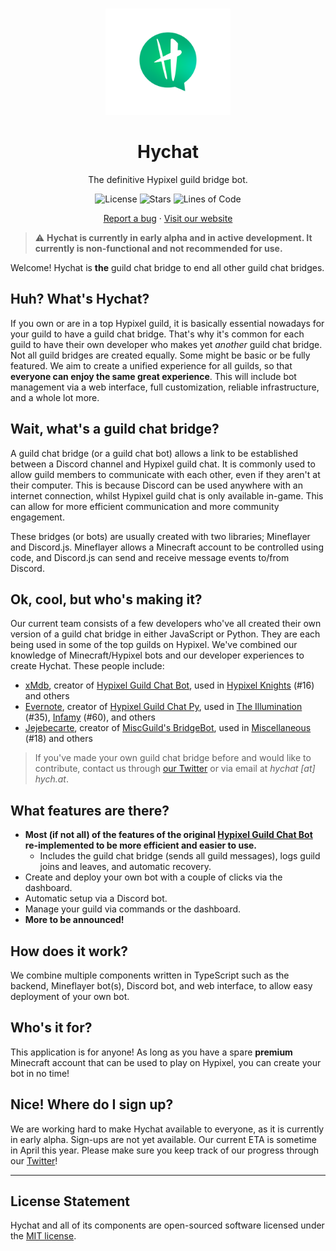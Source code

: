 <br />
<p align="center">
  <a href="https://hych.at">
    <img src="https://raw.githubusercontent.com/hychat-mc/hychat/master/.github/assets/img/hychat-logo.png" alt="Hychat" width="200" height="170">
  </a>
</p>
  <h1 align="center">Hychat</h1>

  <p align="center">
    The definitive Hypixel guild bridge bot.
    <br />
<p align="center">
  <img alt="License" src="https://img.shields.io/github/license/hychat-mc/hychat?color=GREEN&style=for-the-badge">
  <img alt="Stars" src="https://img.shields.io/github/stars/hychat-mc?color=GREEN&style=for-the-badge">
  <img alt="Lines of Code" src="https://img.shields.io/twitter/follow/hychatmc?color=GREEN&style=for-the-badge">
</p>

  <p align="center">
    <a href="https://github.com/hychat-mc/hychat/issues">Report a bug</a>
    ·
        <a href="https://hych.at">Visit our website</a>
  </p>

> ⚠️ **Hychat is currently in early alpha and in active development. It currently is non-functional and not recommended for use.**

Welcome! Hychat is **the** guild chat bridge to end all other guild chat bridges.

## Huh? What's Hychat?

If you own or are in a top Hypixel guild, it is basically essential nowadays for your guild to have a guild chat bridge. That's why it's common for each guild to have their own developer who makes yet *another* guild chat bridge. Not all guild bridges are created equally. Some might be basic or be fully featured. We aim to create a unified experience for all guilds, so that **everyone can enjoy the same great experience**. This will include bot management via a web interface, full customization, reliable infrastructure, and a whole lot more.

## Wait, what's a guild chat bridge?

A guild chat bridge (or a guild chat bot) allows a link to be established between a Discord channel and Hypixel guild chat. It is commonly used to allow guild members to communicate with each other, even if they aren't at their computer. This is because Discord can be used anywhere with an internet connection, whilst Hypixel guild chat is only available in-game. This can allow for more efficient communication and more community engagement.

These bridges (or bots) are usually created with two libraries; Mineflayer and Discord.js. Mineflayer allows a Minecraft account to be controlled using code, and Discord.js can send and receive message events to/from Discord.

## Ok, cool, but who's making it?

Our current team consists of a few developers who've all created their own version of a guild chat bridge in either JavaScript or Python. They are each being used in some of the top guilds on Hypixel. We've combined our knowledge of Minecraft/Hypixel bots and our developer experiences to create Hychat. These people include:

- [xMdb](https://github.com/xMdb), creator of [Hypixel Guild Chat Bot](https://github.com/xMdb/hypixel-guild-chat-bot), used in [Hypixel Knights](https://discord.gg/hk) (#16) and others
- [Evernote](https://github.com/EvernoteMC), creator of [Hypixel Guild Chat Py](https://github.com/EvernoteMC/hypixel-guild-chat-py), used in [The Illumination](https://hypixel.net/guild/The%20Illumination/members) (#35), [Infamy](https://hypixel.net/threads/832779/) (#60), and others
- [Jejebecarte](https://github.com/Jejebecarte), creator of [MiscGuild's BridgeBot](https://github.com/MiscGuild/BridgeBot), used in [Miscellaneous](https://miscguild.xyz/) (#18) and others

> If you've made your own guild chat bridge before and would like to contribute, contact us through [our Twitter](https://twitter.com/hychatmc) or via email at *hychat [at] hych.at*.

## What features are there?

- **Most (if not all) of the features of the original [Hypixel Guild Chat Bot](https://github.com/xMdb/hypixel-guild-chat-bot) re-implemented to be more efficient and easier to use.**
  - Includes the guild chat bridge (sends all guild messages), logs guild joins and leaves, and automatic recovery.
- Create and deploy your own bot with a couple of clicks via the dashboard.
- Automatic setup via a Discord bot.
- Manage your guild via commands or the dashboard.
- **More to be announced!**

## How does it work?

We combine multiple components written in TypeScript such as the backend, Mineflayer bot(s), Discord bot, and web interface, to allow easy deployment of your own bot.

## Who's it for?

This application is for anyone! As long as you have a spare **premium** Minecraft account that can be used to play on Hypixel, you can create your bot in no time!

## Nice! Where do I sign up?

We are working hard to make Hychat available to everyone, as it is currently in early alpha. Sign-ups are not yet available. Our current ETA is sometime in April this year. Please make sure you keep track of our progress through our [Twitter](https://twitter.com/hychatmc)!

<hr />

## License Statement

Hychat and all of its components are open-sourced software licensed under the [MIT license](https://choosealicense.com/licenses/mit/).
